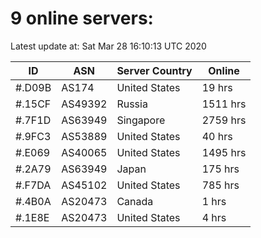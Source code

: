 # 9 online servers:

Latest update at: Sat Mar 28 16:10:13 UTC 2020

| ID | ASN | Server Country | Online |
| -- | --- | -------------- | ------ |
| #.D09B | AS174 | United States | 19 hrs |
| #.15CF | AS49392 | Russia | 1511 hrs |
| #.7F1D | AS63949 | Singapore | 2759 hrs |
| #.9FC3 | AS53889 | United States | 40 hrs |
| #.E069 | AS40065 | United States | 1495 hrs |
| #.2A79 | AS63949 | Japan | 175 hrs |
| #.F7DA | AS45102 | United States | 785 hrs |
| #.4B0A | AS20473 | Canada | 1 hrs |
| #.1E8E | AS20473 | United States | 4 hrs |

